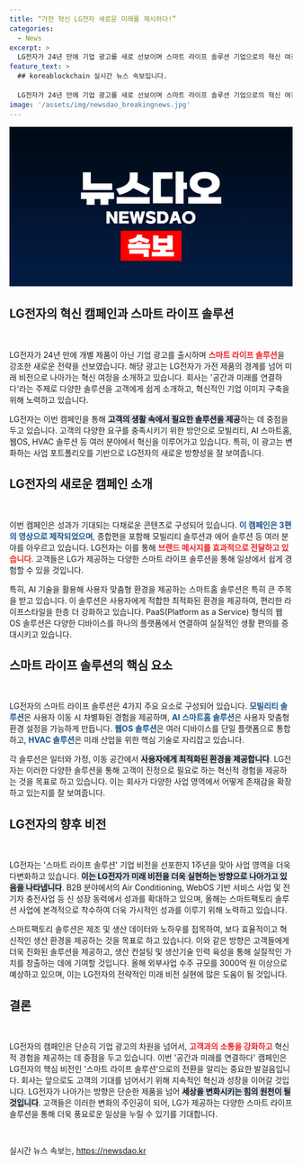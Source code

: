 ```yaml
---
title: “가전 혁신 LG전자 새로운 미래를 제시하다!”
categories:
  - News
excerpt: >
  LG전자가 24년 만에 기업 광고를 새로 선보이며 스마트 라이프 솔루션 기업으로의 혁신 여정을 담았다. 공간과 미래를 연결하다 캠페인을 통해 이동공간, 스마트홈, HVAC 솔루션 등을 소개하며 젊고 역동적인 브랜드 이미지를 부각시킨다.
feature_text: >
  ## koreablockchain 실시간 뉴스 속보입니다.

  LG전자가 24년 만에 기업 광고를 새로 선보이며 스마트 라이프 솔루션 기업으로의 혁신 여정을 담았다. 공간과 미래를 연결하다 캠페인을 통해 이동공간, 스마트홈, HVAC 솔루션 등을 소개하며 젊고 역동적인 브랜드 이미지를 부각시킨다.
image: '/assets/img/newsdao_breakingnews.jpg'
---
```


<p><img src="/assets/img/newsdao_breakingnews.jpg" alt="koreablockchain 속보" /></p>

<h2 data-ke-size="size26">LG전자의 혁신 캠페인과 스마트 라이프 솔루션</h2>

<p data-ke-size="size16">&nbsp;</p>

<p>LG전자가 24년 만에 개별 제품이 아닌 기업 광고를 출시하며 <b><span style="color: #ee2323;">스마트 라이프 솔루션</span></b>을 강조한 새로운 전략을 선보였습니다. 해당 광고는 LG전자가 가전 제품의 경계를 넘어 미래 비전으로 나아가는 혁신 여정을 소개하고 있습니다. 회사는 '공간과 미래를 연결하다'라는 주제로 다양한 솔루션을 고객에게 쉽게 소개하고, 혁신적인 기업 이미지 구축을 위해 노력하고 있습니다. </p>

<p>LG전자는 이번 캠페인을 통해 <b><span style="background-color: #21538527;">고객의 생활 속에서 필요한 솔루션을 제공</span></b>하는 데 중점을 두고 있습니다. 고객의 다양한 요구를 충족시키기 위한 방안으로 모빌리티, AI 스마트홈, 웹OS, HVAC 솔루션 등 여러 분야에서 혁신을 이루어가고 있습니다. 특히, 이 광고는 변화하는 사업 포트폴리오를 기반으로 LG전자의 새로운 방향성을 잘 보여줍니다. </p>

<h2 data-ke-size="size26">LG전자의 새로운 캠페인 소개</h2>

<p data-ke-size="size16">&nbsp;</p>

<p>이번 캠페인은 성과가 기대되는 다채로운 콘텐츠로 구성되어 있습니다. <b><span style="color: #1a5490;">이 캠페인은 3편의 영상으로 제작되었으며</span></b>, 종합편을 포함해 모빌리티 솔루션과 에어 솔루션 등 여러 분야를 아우르고 있습니다. LG전자는 이를 통해 <b><span style="color: #ee2323;">브랜드 메시지를 효과적으로 전달하고 있습니다</span></b>. 고객들은 LG가 제공하는 다양한 스마트 라이프 솔루션을 통해 일상에서 쉽게 경험할 수 있을 것입니다.</p>

<p>특히, AI 기술을 활용해 사용자 맞춤형 환경을 제공하는 스마트홈 솔루션은 특히 큰 주목을 받고 있습니다. 이 솔루션은 사용자에게 적합한 최적화된 환경을 제공하여, 편리한 라이프스타일을 한층 더 강화하고 있습니다. PaaS(Platform as a Service) 형식의 웹OS 솔루션은 다양한 디바이스를 하나의 플랫폼에서 연결하여 실질적인 생활 편의를 증대시키고 있습니다.</p>

<h2 data-ke-size="size26">스마트 라이프 솔루션의 핵심 요소</h2>

<p data-ke-size="size16">&nbsp;</p>

<p>LG전자의 스마트 라이프 솔루션은 4가지 주요 요소로 구성되어 있습니다. <b><span style="color: #1a5490;">모빌리티 솔루션</span></b>은 사용자 이동 시 차별화된 경험을 제공하며, <b><span style="color: #1a5490;">AI 스마트홈 솔루션</span></b>은 사용자 맞춤형 환경 설정을 가능하게 만듭니다. <b><span style="color: #1a5490;">웹OS 솔루션</span></b>은 여러 디바이스를 단일 플랫폼으로 통합하고, <b><span style="color: #1a5490;">HVAC 솔루션</span></b>은 미래 산업을 위한 핵심 기술로 자리잡고 있습니다.</p>

<p>각 솔루션은 일터와 가정, 이동 공간에서 <b><span style="background-color: #21538527;">사용자에게 최적화된 환경을 제공합니다</span></b>. LG전자는 이러한 다양한 솔루션을 통해 고객이 진정으로 필요로 하는 혁신적 경험을 제공하는 것을 목표로 하고 있습니다. 이는 회사가 다양한 사업 영역에서 어떻게 존재감을 확장하고 있는지를 잘 보여줍니다.</p>

<h2 data-ke-size="size26">LG전자의 향후 비전</h2>

<p data-ke-size="size16">&nbsp;</p>

<p>LG전자는 '스마트 라이프 솔루션' 기업 비전을 선포한지 1주년을 맞아 사업 영역을 더욱 다변화하고 있습니다. <b><span style="background-color: #21538527;">이는 LG전자가 미래 비전을 더욱 실현하는 방향으로 나아가고 있음을 나타냅니다</span></b>. B2B 분야에서의 Air Conditioning, WebOS 기반 서비스 사업 및 전기차 충전사업 등 신 성장 동력에서 성과를 확대하고 있으며, 올해는 스마트팩토리 솔루션 사업에 본격적으로 착수하여 더욱 가시적인 성과를 이루기 위해 노력하고 있습니다.</p>

<p>스마트팩토리 솔루션은 제조 및 생산 데이터와 노하우를 접목하여, 보다 효율적이고 혁신적인 생산 환경을 제공하는 것을 목표로 하고 있습니다. 이와 같은 방향은 고객들에게 더욱 진화된 솔루션을 제공하고, 생산 컨설팅 및 생산기술 인력 육성을 통해 실질적인 가치를 창출하는 데에 기여할 것입니다. 올해 외부사업 수주 규모를 3000억 원 이상으로 예상하고 있으며, 이는 LG전자의 전략적인 미래 비전 실현에 많은 도움이 될 것입니다.</p>

<h2 data-ke-size="size26">결론</h2>

<p data-ke-size="size16">&nbsp;</p>

<p>LG전자의 캠페인은 단순히 기업 광고의 차원을 넘어서, <b><span style="color: #ee2323;">고객과의 소통을 강화하고</span></b> 혁신적 경험을 제공하는 데 중점을 두고 있습니다. 이번 '공간과 미래를 연결하다' 캠페인은 LG전자의 핵심 비전인 '스마트 라이프 솔루션'으로의 전환을 알리는 중요한 발걸음입니다. 회사는 앞으로도 고객의 기대를 넘어서기 위해 지속적인 혁신과 성장을 이어갈 것입니다. LG전자가 나아가는 방향은 단순한 제품을 넘어 <b><span style="background-color: #21538527;">세상을 변화시키는 힘의 원천이 될 것입니다</span></b>. 고객들은 이러한 변화의 주인공이 되어, LG가 제공하는 다양한 스마트 라이프 솔루션을 통해 더욱 풍요로운 일상을 누릴 수 있기를 기대합니다. </p>

<p data-ke-size="size16">&nbsp;</p>
실시간 뉴스 속보는, <a href="https://newsdao.kr" rel="dofollow">https://newsdao.kr</a>


